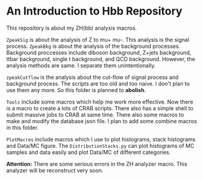 # An Introduction to Hbb Repository

This repository is about my ZH(bb) analysis macros.

`ZpeakSig` is about the analysis of Z to mu+ mu-. This analysis is the signal process. `ZpeakBkg` is about the analysis of the background processes. Background proccesses include
diboson background, Z+jets background, ttbar background, single t background, and QCD background. However, the analysis methods are same. I separate them unintentionally. 

`zpeakCutflow` is the analysis about the cut-flow of signal process and background process. The scripts are too old and too naive. I don't plan to use them any more. So this folder is planned to **abolish**.

`Tools` include some macros which help me work more effective. Now there is a macro to create a lots of CRAB scripts. There also has a simple shell to submit massive jobs to CRAB at same time. There also some macros to make and modify the database json file. I plan to add some combine macros in this folder.

`PlotMacros` include macros which I use to plot histograms, stack histograms and Data/MC figure. The `DistributionStacks.py` can plot histograms of MC samples and data easily and plot Data/MC of different categories. 

**Attention:** There are some serious errors in the ZH analyzer macro. This analyzer will be reconstruct very soon. 
